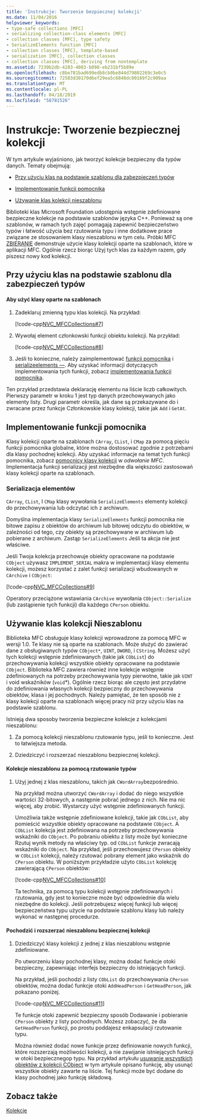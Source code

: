 ```yaml
---
title: 'Instrukcje: Tworzenie bezpiecznej kolekcji'
ms.date: 11/04/2016
helpviewer_keywords:
- type-safe collections [MFC]
- serializing collection-class elements [MFC]
- collection classes [MFC], type safety
- SerializeElements function [MFC]
- collection classes [MFC], template-based
- serialization [MFC], collection classes
- collection classes [MFC], deriving from nontemplate
ms.assetid: 7230b2db-4283-4083-b098-eb231bf5b89e
ms.openlocfilehash: c8be781bad699edb8cb0be844d79802269c3e0c5
ms.sourcegitcommit: 72583d30170d6ef29ea5c6848dc00169f2c909aa
ms.translationtype: MT
ms.contentlocale: pl-PL
ms.lasthandoff: 04/18/2019
ms.locfileid: "58781526"
---
```

# <a name="how-to-make-a-type-safe-collection"></a>Instrukcje: Tworzenie bezpiecznej kolekcji

W tym artykule wyjaśniono, jak tworzyć kolekcje bezpieczny dla typów danych. Tematy obejmują:

- [Przy użyciu klas na podstawie szablonu dla zabezpieczeń typów](#_core_using_template.2d.based_classes_for_type_safety)

- [Implementowanie funkcji pomocnika](#_core_implementing_helper_functions)

- [Używanie klas kolekcji nieszablonu](#_core_using_nontemplate_collection_classes)

Biblioteki klas Microsoft Foundation udostępnia wstępnie zdefiniowane bezpieczne kolekcje na podstawie szablonów języka C++. Ponieważ są one szablonów, w ramach tych zajęć pomagają zapewnić bezpieczeństwo typów i łatwość użycia bez rzutowania typu i inne dodatkowe prace związane ze stosowaniem klasy nieszablonu w tym celu. Próbki MFC [ZBIERANIE](../overview/visual-cpp-samples.md) demonstruje użycie klasy kolekcji oparte na szablonach, które w aplikacji MFC. Ogólnie rzecz biorąc Użyj tych klas za każdym razem, gdy piszesz nowy kod kolekcji.

##  <a name="_core_using_template.2d.based_classes_for_type_safety"></a> Przy użyciu klas na podstawie szablonu dla zabezpieczeń typów

#### <a name="to-use-template-based-classes"></a>Aby użyć klasy oparte na szablonach

1. Zadeklaruj zmienną typu klas kolekcji. Na przykład:

   [!code-cpp[NVC_MFCCollections#7](../mfc/codesnippet/cpp/how-to-make-a-type-safe-collection_1.cpp)]

1. Wywołaj element członkowski funkcji obiektu kolekcji. Na przykład:

   [!code-cpp[NVC_MFCCollections#8](../mfc/codesnippet/cpp/how-to-make-a-type-safe-collection_2.cpp)]

1. Jeśli to konieczne, należy zaimplementować [funkcji pomocnika](../mfc/reference/collection-class-helpers.md) i [serializeelements —](../mfc/reference/collection-class-helpers.md#serializeelements). Aby uzyskać informacji dotyczących implementowania tych funkcji, zobacz [implementowania funkcji pomocnika](#_core_implementing_helper_functions).

Ten przykład przedstawia deklarację elementu na liście liczb całkowitych. Pierwszy parametr w kroku 1 jest typ danych przechowywanych jako elementy listy. Drugi parametr określa, jak dane są przekazywane do i zwracane przez funkcje Członkowskie klasy kolekcji, takie jak `Add` i `GetAt`.

##  <a name="_core_implementing_helper_functions"></a> Implementowanie funkcji pomocnika

Klasy kolekcji oparte na szablonach `CArray`, `CList`, i `CMap` za pomocą pięciu funkcji pomocnika globalne, które można dostosować zgodnie z potrzebami dla klasy pochodnej kolekcji. Aby uzyskać informacje na temat tych funkcji pomocnika, zobacz [pomocnicy klasy kolekcji](../mfc/reference/collection-class-helpers.md) w *odwołanie MFC*. Implementacja funkcji serializacji jest niezbędne dla większości zastosowań klasy kolekcji oparte na szablonach.

###  <a name="_core_serializing_elements"></a> Serializacja elementów

`CArray`, `CList`, I `CMap` klasy wywołania `SerializeElements` elementy kolekcji do przechowywania lub odczytać ich z archiwum.

Domyślna implementacja klasy `SerializeElements` funkcji pomocnika nie bitowe zapisu z obiektów do archiwum lub bitowej odczytu do obiektów, w zależności od tego, czy obiekty są przechowywane w archiwum lub pobierane z archiwum. Zastąp `SerializeElements` Jeśli ta akcja nie jest właściwe.

Jeśli Twoja kolekcja przechowuje obiekty opracowane na podstawie `CObject` używasz `IMPLEMENT_SERIAL` makra w implementacji klasy elementu kolekcji, możesz korzystać z zalet funkcji serializacji wbudowanych w `CArchive` i `CObject`:

[!code-cpp[NVC_MFCCollections#9](../mfc/codesnippet/cpp/how-to-make-a-type-safe-collection_3.cpp)]

Operatory przeciążone wstawiania `CArchive` wywołania `CObject::Serialize` (lub zastąpienie tych funkcji) dla każdego `CPerson` obiektu.

##  <a name="_core_using_nontemplate_collection_classes"></a> Używanie klas kolekcji Nieszablonu

Biblioteka MFC obsługuje klasy kolekcji wprowadzone za pomocą MFC w wersji 1.0. Te klasy nie są oparte na szablonach. Może służyć do zawierać dane z obsługiwanych typów `CObject*`, `UINT`, `DWORD`, i `CString`. Możesz użyć tych kolekcji wstępnie zdefiniowanych (takie jak `CObList`) do przechowywania kolekcji wszystkie obiekty opracowane na podstawie `CObject`. Biblioteka MFC zawiera również inne kolekcje wstępnie zdefiniowanych na potrzeby przechowywania typy pierwotne, takie jak `UINT` i void wskaźników (`void`*). Ogólnie rzecz biorąc ale często jest przydatne do zdefiniowania własnych kolekcji bezpieczny do przechowywania obiektów, klasa i jej pochodnych. Należy pamiętać, że ten sposób nie z klasy kolekcji oparte na szablonach więcej pracy niż przy użyciu klas na podstawie szablonu.

Istnieją dwa sposoby tworzenia bezpieczne kolekcje z kolekcjami nieszablonu:

1. Za pomocą kolekcji nieszablonu rzutowanie typu, jeśli to konieczne. Jest to łatwiejsza metoda.

1. Dziedziczyć i rozszerzać nieszablonu bezpiecznej kolekcji.

#### <a name="to-use-the-nontemplate-collections-with-type-casting"></a>Kolekcje nieszablonu za pomocą rzutowanie typów

1. Użyj jednej z klas nieszablonu, takich jak `CWordArray`bezpośrednio.

   Na przykład można utworzyć `CWordArray` i dodać do niego wszystkie wartości 32-bitowych, a następnie pobrać jednego z nich. Nie ma nic więcej, aby zrobić. Wystarczy użyć wstępnie zdefiniowanych funkcji.

   Umożliwia także wstępnie zdefiniowane kolekcji, takie jak `CObList`, aby pomieścić wszystkie obiekty opracowane na podstawie `CObject`. A `CObList` kolekcja jest zdefiniowana na potrzeby przechowywania wskaźniki do `CObject`. Po pobraniu obiektu z listy może być konieczne Rzutuj wynik metody na właściwy typ. od `CObList` funkcje zwracają wskaźniki do `CObject`. Na przykład, jeśli przechowujesz `CPerson` obiekty w `CObList` kolekcji, należy rzutować pobrany element jako wskaźnik do `CPerson` obiektu. W poniższym przykładzie użyto `CObList` kolekcję zawierającą `CPerson` obiektów:

   [!code-cpp[NVC_MFCCollections#10](../mfc/codesnippet/cpp/how-to-make-a-type-safe-collection_4.cpp)]

   Ta technika, za pomocą typu kolekcji wstępnie zdefiniowanych i rzutowania, gdy jest to konieczne może być odpowiednie dla wielu niezbędne do kolekcji. Jeśli potrzebujesz więcej funkcji lub więcej bezpieczeństwa typu użycie na podstawie szablonu klasy lub należy wykonać w następnej procedurze.

#### <a name="to-derive-and-extend-a-nontemplate-type-safe-collection"></a>Pochodzić i rozszerzać nieszablonu bezpiecznej kolekcji

1. Dziedziczyć klasy kolekcji z jednej z klas nieszablonu wstępnie zdefiniowane.

   Po utworzeniu klasy pochodnej klasy, można dodać funkcje otoki bezpieczny, zapewniając interfejs bezpieczny do istniejących funkcji.

   Na przykład, jeśli pochodzi z listy `CObList` do przechowywania `CPerson` obiektów, można dodać funkcje otoki `AddHeadPerson` i `GetHeadPerson`, jak pokazano poniżej.

   [!code-cpp[NVC_MFCCollections#11](../mfc/codesnippet/cpp/how-to-make-a-type-safe-collection_5.h)]

   Te funkcje otoki zapewnić bezpieczny sposób Dodawanie i pobieranie `CPerson` obiekty z listy pochodnych. Możesz zobaczyć, że dla `GetHeadPerson` funkcji, po prostu poddajesz enkapsulacji rzutowanie typu.

   Można również dodać nowe funkcje przez definiowanie nowych funkcji, które rozszerzają możliwości kolekcji, a nie zawijanie istniejących funkcji w otoki bezpiecznegop typu. Na przykład artykułu [usuwanie wszystkich obiektów z kolekcji CObject](../mfc/deleting-all-objects-in-a-cobject-collection.md) w tym artykule opisano funkcję, aby usunąć wszystkie obiekty zawarte na liście. Tej funkcji może być dodane do klasy pochodnej jako funkcję składową.

## <a name="see-also"></a>Zobacz także

[Kolekcje](../mfc/collections.md)
